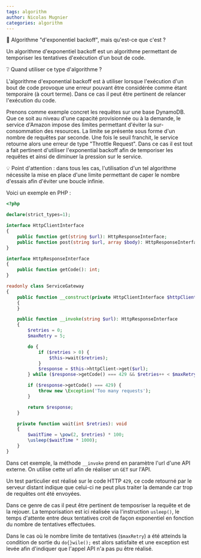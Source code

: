 ```yaml
---
tags: algorithm
author: Nicolas Mugnier
categories: algorithm
---
```


:pushpin: Algorithme "d'exponentiel backoff", mais qu'est-ce que c'est ?

Un algorithme d'exponentiel backoff est un algorithme permettant de temporiser les tentatives d'exécution d'un bout de code.

:grey_question: Quand utiliser ce type d'algorithme ?

L'algorithme d'exponential backoff est à utiliser lorsque l'exécution d'un bout de code provoque une erreur pouvant être considérée comme étant temporaire (à court terme). Dans ce cas il peut être pertinent de relancer l'exécution du code.

Prenons comme exemple concret les requêtes sur une base DynamoDB. Que ce soit au niveau d'une capacité provisionnée ou à la demande, le service d'Amazon impose des limites permettant d'éviter la sur-consommation des resources. La limite se présente sous forme d'un nombre de requêtes par seconde. Une fois le seuil franchit, le service retourne alors une erreur de type "Throttle Request". Dans ce cas il est tout a fait pertinent d'utiliser l'exponential backoff afin de temporiser les requêtes et ainsi de diminuer la pression sur le service.


:bulb: Point d'attention : dans tous les cas, l'utilisation d'un tel algorithme nécessite la mise en place d'une limite permettant de caper le nombre d'essais afin d'éviter une boucle infinie.

Voici un exemple en PHP : 
```php
<?php

declare(strict_types=1);

interface HttpClientInterface
{
    public function get(string $url): HttpResponseInterface;
    public function post(string $url, array $body): HttpResponseInterface;
}

interface HttpResponseInterface
{
    public function getCode(): int;
}

readonly class ServiceGateway
{
    public function __construct(private HttpClientInterface $httpClient)
    {
    }

    public function __invoke(string $url): HttpResponseInterface
    {
        $retries = 0;
        $maxRetry = 5;

        do {
            if ($retries > 0) {
                $this->wait($retries);
            }
            $response = $this->httpClient->get($url);
        } while ($response->getCode() === 429 && $retries++ < $maxRetry);

        if ($response->getCode() === 429) {
            throw new \Exception('Too many requests');
        }

        return $response;
    }

    private function wait(int $retries): void
    {
        $waitTime = \pow(2, $retries) * 100;
        \usleep($waitTime * 1000);
    }
}
```

Dans cet exemple, la méthode `__invoke` prend en paramètre l'url d'une API externe. On utilise cette url afin de réaliser un `GET` sur l'API.

Un test particulier est réalisé sur le code HTTP `429`, ce code retourné par le serveur distant indique que celui-ci ne peut plus traiter la demande car trop de requêtes ont été envoyées.

Dans ce genre de cas il peut être pertinent de temposriser la requête et de la rejouer. La temporisation est ici réalisée via l'instruction `usleep()`, le temps d'attente entre deux tentatives croit de façon exponentiel en fonction du nombre de tentatives effectuées.

Dans le cas où le nombre limite de tentatives (`$maxRetry`) a été atteinds la condition de sortie du `do{}wile();` est alors satisfaite et une exception est levée afin d'indiquer que l'appel API n'a pas pu être réalisé.